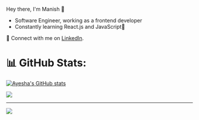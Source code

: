 Hey there, I'm Manish 👋
- Software Engineer, working as a frontend developer
- Constantly learning React.js and JavaScript🌱


🔗 Connect with me on [LinkedIn](https://www.linkedin.com/in/ayesha-khalil-435b87265/).


# 📊 GitHub Stats:
[![Ayesha's GitHub stats](https://github-readme-stats.vercel.app/api?username=Ayesha-khalil-423)](https://github.com/Ayesha-khalil-432/github-readme-stats)<br/>

![](https://github-readme-stats.vercel.app/api/top-langs/?username=Ayesha-khalil-432&theme=dark&hide_border=false&include_all_commits=true&count_private=true&layout=compact)


---
[![](https://visitcount.itsvg.in/api?id=Ayesha-khalil-432&icon=0&color=0)](https://visitcount.itsvg.in)
